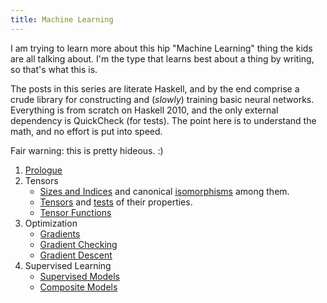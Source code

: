 ```yaml
---
title: Machine Learning
---
```


I am trying to learn more about this hip "Machine Learning" thing the kids are all talking about. I'm the type that learns best about a thing by writing, so that's what this is.

The posts in this series are literate Haskell, and by the end comprise a crude library for constructing and (*slowly*) training basic neural networks. Everything is from scratch on Haskell 2010, and the only external dependency is QuickCheck (for tests). The point here is to understand the math, and no effort is put into speed.

Fair warning: this is pretty hideous. :)

1. [Prologue](/posts/ml/prologue.html)
2. Tensors
    * [Sizes and Indices](/posts/ml/Indices.html) and canonical [isomorphisms](/posts/ml/IndexIsos.html) among them.
    * [Tensors](/posts/ml/Tensors.html) and [tests](/posts/ml/Test/Tensors.html) of their properties.
    * [Tensor Functions](/posts/ml/TensorFunctions.html)
3. Optimization
    * [Gradients](/posts/ml/Gradients.html)
    * [Gradient Checking](/posts/ml/GradientChecking.html)
    * [Gradient Descent](/posts/ml/GradientDescent.html)
4. Supervised Learning
    * [Supervised Models](/posts/ml/SupervisedModels.html)
    * [Composite Models](/posts/ml/CompositeModels.html)
